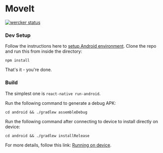 # MoveIt

[![wercker status](https://app.wercker.com/status/cc2ce2f936b575a6a7f96e72085b4e06/m "wercker status")](https://app.wercker.com/project/bykey/cc2ce2f936b575a6a7f96e72085b4e06)

### Dev Setup
Follow the instructions here to [setup Android environment](https://facebook.github.io/react-native/docs/android-setup.html).
Clone the repo and run this from inside the directory:
```
npm install
```
That's it - you're done.

### Build
The simplest one is ```react-native run-android```.

Run the following command to generate a debug APK:
```
cd android && ./gradlew assembleDebug
```
Run the following command after connecting to device to install directly on device:
```
cd android && ./gradlew installRelease
```
For more details, follow this link: [Running on device](https://facebook.github.io/react-native/docs/running-on-device-android.html).
